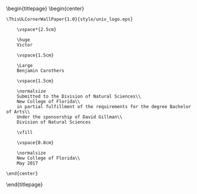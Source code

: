 \begin{titlepage}
    \begin{center}

    \ThisULCornerWallPaper{1.0}{style/univ_logo.eps}

        \vspace*{2.5cm}

        \huge
        Victor

        \vspace{1.5cm}

        \Large
        Benjamin Carothers

        \vspace{1.5cm}

        \normalsize
        Submitted to the Division of Natural Sciences\\
        New College of Florida\\
        in partial fulfillment of the requirements for the degree Bachelor of Arts\\
        Under the sponsorship of David Gillman\\
        Division of Natural Sciences

        \vfill

        \vspace{0.8cm}

        \normalsize
        New College of Florida\\
        May 2017

    \end{center}
\end{titlepage}
